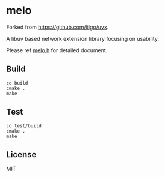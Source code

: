 melo
===
Forked from https://github.com/liigo/uvx.

A libuv based network extension library focusing on usability.

Please ref [melo.h](melo.h) for detailed document.

## Build

```
cd build
cmake .
make
```

## Test

```
cd test/build
cmake .
make
```

## License

MIT
